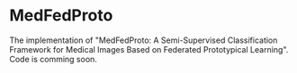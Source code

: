 # MedFedProto
The implementation of "MedFedProto: A Semi-Supervised Classification Framework for Medical Images Based on Federated Prototypical Learning". Code is comming soon.
